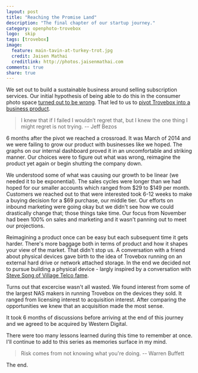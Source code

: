```yaml
---
layout: post
title: "Reaching the Promise Land"
description: "The final chapter of our startup journey."
category: openphoto-trovebox
logo:  skip
tags: [trovebox]
image:
  feature: main-tavin-at-turkey-trot.jpg
  credit: Jaisen Mathai
  creditlink: http://photos.jaisenmathai.com
comments: true
share: true
---
```


We set out to build a sustainable business around selling subscription services. Our initial hypothesis of being able to do this in the consumer photo space [turned out to be wrong](https://medium.com/@jmathai/hello-2014-goodbye-consumer-photo-internet-service-b1234eaf75b). That led to us to [pivot Trovebox into a business product](../the-pivot/). 

> I knew that if I failed I wouldn’t regret that, but I knew the one thing I might regret is not trying. -- Jeff Bezos

6 months after the pivot we reached a crossroad. It was March of 2014 and we were failing to grow our product with businesses like we hoped. The graphs on our internal dashboard proved it in an uncomfortable and striking manner. Our choices were to figure out what was wrong, reimagine the product yet again or begin shutting the company down.

We understood some of what was causing our growth to be linear (we needed it to be exponential). The sales cycles were longer than we had hoped for our smaller accounts which ranged from $29 to $149 per month. Customers we reached out to that were interested took 6-12 weeks to make a buying decision for a $69 purchase, our middle tier. Our efforts on inbound marketing were going okay but we didn't see how we could drastically change that; those things take time. Our focus from November had been 100% on sales and marketing and it wasn't panning out to meet our projections.

Reimagining a product once can be easy but each subsequent time it gets harder. There's more baggage both in terms of product and how it shapes your view of the market. That didn't stop us. A conversation with a friend about physical devices gave birth to the idea of Trovebox running on an external hard drive or network attached storage. In the end we decided not to pursue building a physical device - largly inspired by a conversation with [Steve Song of Village Telco fame](http://villagetelco.org/).

Turns out that excercise wasn't all wasted. We found interest from some of the largest NAS makers in running Trovebox on the devices they sold. It ranged from licensing interest to acquisition interest. After comparing the opportunities we knew that an acquisition made the most sense.

It took 6 months of discussions before arriving at the end of this journey and we agreed to be acquired by Western Digital.

There were too many lessons learned during this time to remember at once. I'll continue to add to this series as memories surface in my mind.

> Risk comes from not knowing what you're doing. -- Warren Buffett

The end.
